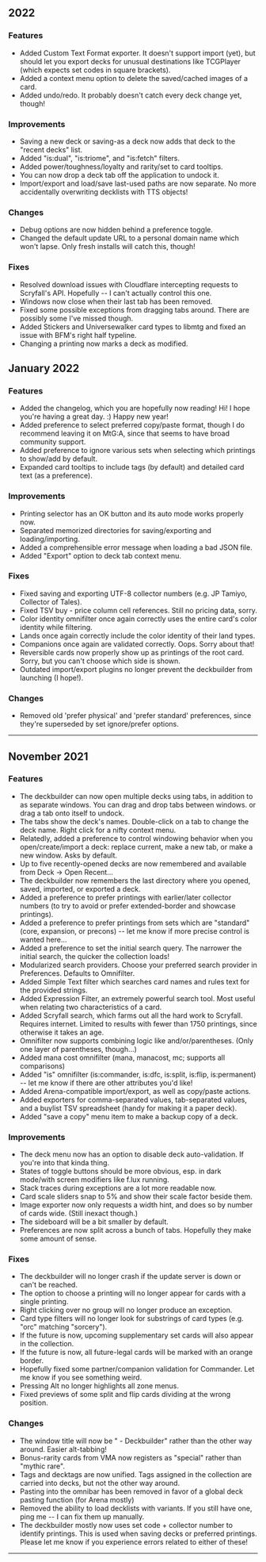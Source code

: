 ## 2022

### Features

- Added Custom Text Format exporter. It doesn't support import (yet), but should let you export decks for unusual destinations like TCGPlayer (which expects set codes in square brackets).
- Added a context menu option to delete the saved/cached images of a card.
- Added undo/redo. It probably doesn't catch every deck change yet, though!

### Improvements

- Saving a new deck or saving-as a deck now adds that deck to the "recent decks" list.
- Added "is:dual", "is:triome", and "is:fetch" filters.
- Added power/toughness/loyalty and rarity/set to card tooltips.
- You can now drop a deck tab off the application to undock it.
- Import/export and load/save last-used paths are now separate. No more accidentally overwriting decklists with TTS objects!

### Changes

- Debug options are now hidden behind a preference toggle.
- Changed the default update URL to a personal domain name which won't lapse. Only fresh installs will catch this, though!

### Fixes

- Resolved download issues with Cloudflare intercepting requests to Scryfall's API. Hopefully -- I can't actually control this one.
- Windows now close when their last tab has been removed.
- Fixed some possible exceptions from dragging tabs around. There are possibly some I've missed though.
- Added Stickers and Universewalker card types to libmtg and fixed an issue with BFM's right half typeline.
- Changing a printing now marks a deck as modified.

## January 2022

### Features

- Added the changelog, which you are hopefully now reading! Hi! I hope you're having a great day. :) Happy new year!
- Added preference to select preferred copy/paste format, though I do recommend leaving it on MtG:A, since that seems to have broad community support.
- Added preference to ignore various sets when selecting which printings to show/add by default.
- Expanded card tooltips to include tags (by default) and detailed card text (as a preference).

### Improvements

- Printing selector has an OK button and its auto mode works properly now.
- Separated memorized directories for saving/exporting and loading/importing.
- Added a comprehensible error message when loading a bad JSON file.
- Added "Export" option to deck tab context menu.

### Fixes

- Fixed saving and exporting UTF-8 collector numbers (e.g. JP Tamiyo, Collector of Tales).
- Fixed TSV buy - price column cell references. Still no pricing data, sorry.
- Color identity omnifilter once again correctly uses the entire card's color identity while filtering.
- Lands once again correctly include the color identity of their land types.
- Companions once again are validated correctly. Oops. Sorry about that!
- Reversible cards now properly show up as printings of the root card. Sorry, but you can't choose which side is shown.
- Outdated import/export plugins no longer prevent the deckbuilder from launching (I hope!).

### Changes

- Removed old 'prefer physical' and 'prefer standard' preferences, since they're superseded by set ignore/prefer options.

---

## November 2021

### Features

- The deckbuilder can now open multiple decks using tabs, in addition to as separate windows. You can drag and drop tabs between windows. or drag a tab onto itself to undock.
- The tabs show the deck's names. Double-click on a tab to change the deck name. Right click for a nifty context menu.
- Relatedly, added a preference to control windowing behavior when you open/create/import a deck: replace current, make a new tab, or make a new window. Asks by default.
- Up to five recently-opened decks are now remembered and available from Deck -> Open Recent...
- The deckbuilder now remembers the last directory where you opened, saved, imported, or exported a deck.
- Added a preference to prefer printings with earlier/later collector numbers (to try to avoid or prefer extended-border and showcase printings).
- Added a preference to prefer printings from sets which are "standard" (core, expansion, or precons) -- let me know if more precise control is wanted here...
- Added a preference to set the initial search query. The narrower the initial search, the quicker the collection loads!
- Modularized search providers. Choose your preferred search provider in Preferences. Defaults to Omnifilter.
- Added Simple Text filter which searches card names and rules text for the provided strings.
- Added Expression Filter, an extremely powerful search tool. Most useful when relating two characteristics of a card.
- Added Scryfall search, which farms out all the hard work to Scryfall. Requires internet. Limited to results with fewer than 1750 printings, since otherwise it takes an age.
- Omnifilter now supports combining logic like and/or/parentheses. (Only one layer of parentheses, though...)
- Added mana cost omnifilter (mana, manacost, mc; supports all comparisons)
- Added "is" omnifilter (is:commander, is:dfc, is:split, is:flip, is:permanent) -- let me know if there are other attributes you'd like!
- Added Arena-compatible import/export, as well as copy/paste actions.
- Added exporters for comma-separated values, tab-separated values, and a buylist TSV spreadsheet (handy for making it a paper deck).
- Added "save a copy" menu item to make a backup copy of a deck.

### Improvements

- The deck menu now has an option to disable deck auto-validation. If you're into that kinda thing.
- States of toggle buttons should be more obvious, esp. in dark mode/with screen modifiers like f.lux running.
- Stack traces during exceptions are a lot more readable now.
- Card scale sliders snap to 5% and show their scale factor beside them.
- Image exporter now only requests a width hint, and does so by number of cards wide. (Still inexact though.)
- The sideboard will be a bit smaller by default.
- Preferences are now split across a bunch of tabs. Hopefully they make some amount of sense.

### Fixes

- The deckbuilder will no longer crash if the update server is down or can't be reached.
- The option to choose a printing will no longer appear for cards with a single printing.
- Right clicking over no group will no longer produce an exception.
- Card type filters will no longer look for substrings of card types (e.g. "orc" matching "sorcery").
- If the future is now, upcoming supplementary set cards will also appear in the collection.
- If the future is now, all future-legal cards will be marked with an orange border.
- Hopefully fixed some partner/companion validation for Commander. Let me know if you see something weird.
- Pressing Alt no longer highlights all zone menus.
- Fixed previews of some split and flip cards dividing at the wrong position.

### Changes

- The window title will now be "<deck> - Deckbuilder" rather than the other way around. Easier alt-tabbing!
- Bonus-rarity cards from VMA now registers as "special" rather than "mythic rare".
- Tags and decktags are now unified. Tags assigned in the collection are carried into decks, but not the other way around.
- Pasting into the omnibar has been removed in favor of a global deck pasting function (for Arena mostly)
- Removed the ability to load decklists with variants. If you still have one, ping me -- I can fix them up manually.
- The deckbuilder mostly now uses set code + collector number to identify printings. This is used when saving decks or preferred printings. Please let me know if you experience errors related to either of these!

---
